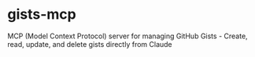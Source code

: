 # gists-mcp
MCP (Model Context Protocol) server for managing GitHub Gists - Create, read, update, and delete gists directly from Claude

